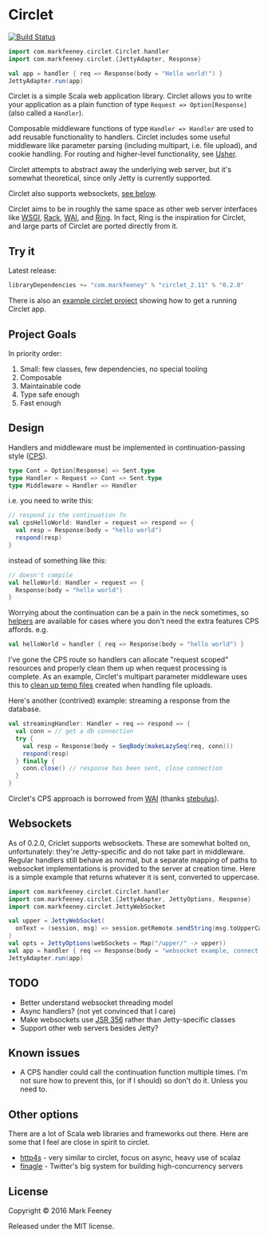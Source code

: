 # Circlet

[![Build Status](https://travis-ci.org/overthink/circlet.svg?branch=master)](https://travis-ci.org/overthink/circlet)

```scala
import com.markfeeney.circlet.Circlet.handler
import com.markfeeney.circlet.{JettyAdapter, Response}

val app = handler { req => Response(body = "Hello world!") }
JettyAdapter.run(app)
```

Circlet is a simple Scala web application library.  Circlet allows you to
write your application as a plain function of type `Request =>
Option[Response]` (also called a `Handler`).

Composable middleware functions of type `Handler => Handler` are used to add
reusable functionality to handlers.  Circlet includes some useful middleware
like parameter parsing (including multipart, i.e. file upload), and cookie
handling. For routing and higher-level functionality, see
[Usher](https://github.com/overthink/usher).

Circlet attempts to abstract away the underlying web server, but it's somewhat
theoretical, since only Jetty is currently supported.

Circlet also supports websockets, [see below](#websockets).

Circlet aims to be in roughly the same space as other web server interfaces
like [WSGI](https://wsgi.readthedocs.io/en/latest/),
[Rack](http://rack.github.io/), [WAI](https://github.com/yesodweb/wai), and
[Ring](https://github.com/ring-clojure/ring).  In fact, Ring is the inspiration for
Circlet, and large parts of Circlet are ported directly from it.

## Try it

Latest release:

```scala
libraryDependencies += "com.markfeeney" % "circlet_2.11" % "0.2.0"
```

There is also an [example circlet project](https://github.com/overthink/circlet-example) 
showing how to get a running Circlet app.

## Project Goals

In priority order:

1. Small: few classes, few dependencies, no special tooling
1. Composable
1. Maintainable code
1. Type safe enough
1. Fast enough

## Design

Handlers and middleware must be implemented in continuation-passing 
style ([CPS](https://en.wikipedia.org/wiki/Continuation-passing_style)).

```scala
type Cont = Option[Response] => Sent.type
type Handler = Request => Cont => Sent.type
type Middleware = Handler => Handler
```

i.e. you need to write this:

```scala
// respond is the continuation fn
val cpsHelloWorld: Handler = request => respond => {
  val resp = Response(body = "hello world")
  respond(resp)
}
```

instead of something like this:

```scala
// doesn't compile
val helloWorld: Handler = request => {
  Response(body = "hello world")
}
```

Worrying about the continuation can be a pain in the neck sometimes, so
[helpers](src/main/scala/com/markfeeney/circlet/Circlet.scala#L23) are
available for cases where you don't need the extra features CPS affords. e.g.

```scala
val helloWorld = handler { req => Response(body = "hello world") }
```

I've gone the CPS route so handlers can allocate "request scoped" resources
and properly clean them up when request processing is complete.  As an
example, Circlet's multipart parameter middleware uses this to [clean up temp
files](src/main/scala/com/markfeeney/circlet/middleware/MultipartParams.scala#L163-L167)
created when handling file uploads.

Here's another (contrived) example: streaming a response from the database.

```scala
val streamingHandler: Handler = req => respond => {
  val conn = // get a db connection
  try {
    val resp = Response(body = SeqBody(makeLazySeq(req, conn)))
    respond(resp)
  } finally {
    conn.close() // response has been sent, close connection
  }
}
```

Circlet's CPS approach is borrowed from
[WAI](https://hackage.haskell.org/package/wai-3.2.1/docs/Network-Wai.html)
(thanks [stebulus](https://github.com/stebulus)).

## <a name="websockets"></a>Websockets

As of 0.2.0, Criclet supports websockets.  These are somewhat bolted on,
unfortunately: they're Jetty-specific and do not take part in middleware.  Regular handlers still
behave as normal, but a separate mapping of paths to websocket implementations
is provided to the server at creation time.  Here is a simple example that
returns whatever it is sent, converted to uppercase.

```scala
import com.markfeeney.circlet.Circlet.handler
import com.markfeeney.circlet.{JettyAdapter, JettyOptions, Response}
import com.markfeeney.circlet.JettyWebSocket

val upper = JettyWebSocket(
  onText = (session, msg) => session.getRemote.sendString(msg.toUpperCase)
)
val opts = JettyOptions(webSockets = Map("/upper/" -> upper))
val app = handler { req => Response(body = "websocket example, connect to ws://upper/") }
JettyAdapter.run(app)
```

## TODO

* Better understand websocket threading model
* Async handlers? (not yet convinced that I care)
* Make websockets use [JSR 356](https://jcp.org/en/jsr/detail?id=356) rather than Jetty-specific classes
* Support other web servers besides Jetty?

## Known issues

* A CPS handler could call the continuation function multiple times.  I'm not
  sure how to prevent this, (or if I should) so don't do it.  Unless you need
  to.

## Other options

There are a lot of Scala web libraries and frameworks out there.  Here are
some that I feel are close in spirit to circlet.

* [http4s](http://http4s.org/) - very similar to circlet, focus on async, heavy use of scalaz
* [finagle](https://twitter.github.io/finagle/) - Twitter's big system for building high-concurrency servers

## License                                                                                                                                                                            
                                                                                                                                                                                      
Copyright &copy; 2016 Mark Feeney
                                                                                                                                                     
Released under the MIT license.
